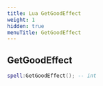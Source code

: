 ```yaml
---
title: Lua GetGoodEffect
weight: 1
hidden: true
menuTitle: GetGoodEffect
---
```

## GetGoodEffect
```lua
spell:GetGoodEffect(); -- int
```